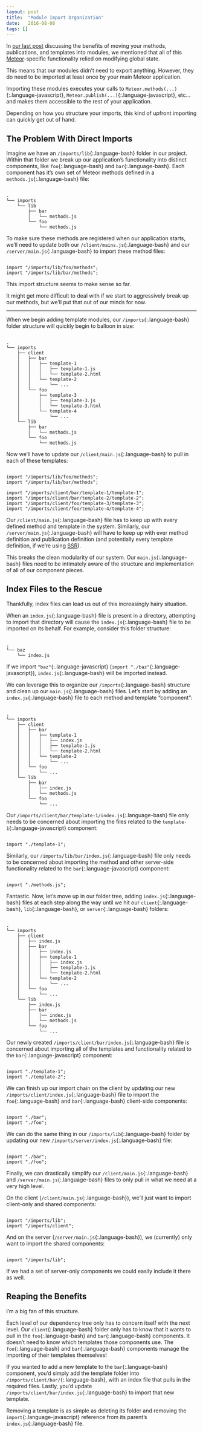 ```yaml
---
layout: post
title:  "Module Import Organization"
date:   2016-08-08
tags: []
---
```


In [our last post](#) discussing the benefits of moving your methods, publications, and templates into modules, we mentioned that all of this [Meteor](https://www.meteor.com/)-specific functionality relied on modifying global state.

This means that our modules didn’t need to export anything. However, they do need to be imported at least once by your main Meteor application.

Importing these modules executes your calls to `Meteor.methods(...)`{:.language-javascript}, `Meteor.publish(...)`{:.language-javascript}, etc… and makes them accessible to the rest of your application.

Depending on how you structure your imports, this kind of upfront importing can quickly get out of hand.

## The Problem With Direct Imports

Imagine we have an `/imports/lib`{:.language-bash} folder in our project. Within that folder we break up our application’s functionality into distinct components, like `foo`{:.language-bash} and `bar`{:.language-bash}. Each component has it’s own set of Meteor methods defined in a `methods.js`{:.language-bash} file:

<pre class='language-bash'><code class='language-bash'>
.
└── imports
    └── lib
        ├── bar
        │   └── methods.js
        └── foo
            └── methods.js
</code></pre>

To make sure these methods are registered when our application starts, we’ll need to update both our `/client/mains.js`{:.language-bash} and our `/server/main.js`{:.language-bash} to import these method files:

<pre class='language-javascript'><code class='language-javascript'>
import "/imports/lib/foo/methods";
import "/imports/lib/bar/methods";
</code></pre>

This import structure seems to make sense so far.

It might get more difficult to deal with if we start to aggressively break up our methods, but we’ll put that out of our minds for now.

---- 

When we begin adding template modules, our `/imports`{:.language-bash} folder structure will quickly begin to balloon in size:

<pre class='language-bash'><code class='language-bash'>
.
└── imports
    ├── client
    │   ├── bar
    │   │   ├── template-1
    │   │   │   ├── template-1.js
    │   │   │   └── template-2.html
    │   │   └── template-2
    │   │       └── ...
    │   └── foo
    │       ├── template-3
    │       │   ├── template-3.js
    │       │   └── template-3.html
    │       └── template-4
    │           └── ...
    └── lib
        ├── bar
        │   └── methods.js
        └── foo
            └── methods.js
</code></pre>

Now we’ll have to update our `/client/main.js`{:.language-bash} to pull in each of these templates:

<pre class='language-javascript'><code class='language-javascript'>
import "/imports/lib/foo/methods";
import "/imports/lib/bar/methods";

import "/imports/client/bar/template-1/template-1";
import "/imports/client/bar/template-2/template-2";
import "/imports/client/foo/template-3/template-3";
import "/imports/client/foo/template-4/template-4";
</code></pre>

Our `/client/main.js`{:.language-bash} file has to keep up with every defined method and template in the system. Similarly, our `/server/main.js`{:.language-bash} will have to keep up with ever method definition and publication definition (and potentially every template definition, if we’re using [SSR](https://meteorhacks.com/server-side-rendering/)).

This breaks the clean modularity of our system. Our `main.js`{:.language-bash} files need to be intimately aware of the structure and implementation of all of our component pieces.

## Index Files to the Rescue

Thankfully, index files can lead us out of this increasingly hairy situation.

When an `index.js`{:.language-bash} file is present in a directory, attempting to import that directory will cause the `index.js`{:.language-bash} file to be imported on its behalf. For example, consider this folder structure:

<pre class='language-bash'><code class='language-bash'>
.
└── baz
    └── index.js
</code></pre>

If we import `"baz"`{:.language-javascript} (`import "./baz"`{:.language-javascript}), `index.js`{:.language-bash} will be imported instead.

We can leverage this to organize our `/imports`{:.language-bash} structure and clean up our `main.js`{:.language-bash} files. Let’s start by adding an `index.js`{:.language-bash} file to each method and template “component”:

<pre class='language-bash'><code class='language-bash'>
.
└── imports
    ├── client
    │   ├── bar
    │   │   ├── template-1
    │   │   │   ├── index.js
    │   │   │   ├── template-1.js
    │   │   │   └── template-2.html
    │   │   └── template-2
    │   │       └── ...
    │   └── foo
    │       └── ...
    └── lib
        ├── bar
        │   │── index.js
        │   └── methods.js
        └── foo
            └── ...
</code></pre>

Our `/imports/client/bar/template-1/index.js`{:.language-bash} file only needs to be concerned about importing the files related to the `template-1`{:.language-javascript} component:

<pre class='language-javascript'><code class='language-javascript'>
import "./template-1";
</code></pre>

Similarly, our `/imports/lib/bar/index.js`{:.language-bash} file only needs to be concerned about importing the method and other server-side functionality related to the `bar`{:.language-javascript} component:

<pre class='language-javascript'><code class='language-javascript'>
import "./methods.js";
</code></pre>

Fantastic. Now, let’s move up in our folder tree, adding `index.js`{:.language-bash} files at each step along the way until we hit our `client`{:.language-bash}, `lib`{:.language-bash}, or `server`{:.language-bash} folders:

<pre class='language-bash'><code class='language-bash'>
.
└── imports
    ├── client
    │   ├── index.js
    │   ├── bar
    │   │   ├── index.js
    │   │   ├── template-1
    │   │   │   ├── index.js
    │   │   │   ├── template-1.js
    │   │   │   └── template-2.html
    │   │   └── template-2
    │   │       └── ...
    │   └── foo
    │       └── ...
    └── lib
        ├── index.js
        ├── bar
        │   │── index.js
        │   └── methods.js
        └── foo
            └── ...
</code></pre>

Our newly created `/imports/client/bar/index.js`{:.language-bash} file is concerned about importing all of the templates and functionality related to the `bar`{:.language-javascript} component:

<pre class='language-javascript'><code class='language-javascript'>
import "./template-1";
import "./template-2";
</code></pre>

We can finish up our import chain on the client by updating our new `/imports/client/index.js`{:.language-bash} file to import the `foo`{:.language-bash} and `bar`{:.language-bash} client-side components:

<pre class='language-javascript'><code class='language-javascript'>
import "./bar";
import "./foo";
</code></pre>

We can do the same thing in our `/imports/lib`{:.language-bash} folder by updating our new `/imports/server/index.js`{:.language-bash} file:

<pre class='language-javascript'><code class='language-javascript'>
import "./bar";
import "./foo";
</code></pre>

Finally, we can drastically simplify our `/client/main.js`{:.language-bash} and `/server/main.js`{:.language-bash} files to only pull in what we need at a very high level.

On the client (`/client/main.js`{:.language-bash}), we’ll just want to import client-only and shared components:

<pre class='language-javascript'><code class='language-javascript'>
import "/imports/lib";
import "/imports/client";
</code></pre>

And on the server (`/server/main.js`{:.language-bash}), we (currently) only want to import the shared components:

<pre class='language-javascript'><code class='language-javascript'>
import "/imports/lib";
</code></pre>

If we had a set of server-only components we could easily include it there as well.

## Reaping the Benefits

I’m a big fan of this structure.

Each level of our dependency tree only has to concern itself with the next level. Our `client`{:.language-bash} folder only has to know that it wants to pull in the `foo`{:.language-bash} and `bar`{:.language-bash} components. It doesn’t need to know which templates those components use. The `foo`{:.language-bash} and `bar`{:.language-bash} components manage the importing of their templates themselves!

If you wanted to add a new template to the `bar`{:.language-bash} component, you’d simply add the template folder into `/imports/client/bar/`{:.language-bash}, with an index file that pulls in the required files. Lastly, you’d update `/imports/client/bar/index.js`{:.language-bash} to import that new template.

Removing a template is as simple as deleting its folder and removing the `import`{:.language-javascript} reference from its parent’s `index.js`{:.language-bash} file.
